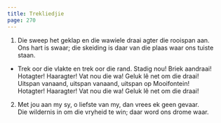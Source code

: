 ```yaml
---
title: Trekliedjie
page: 270
---  
```



1. Die sweep het geklap en die wawiele draai agter die rooispan aan.  
Ons hart is swaar; die skeiding is daar van die plaas waar ons tuiste staan.  


- Trek oor die vlakte en trek oor die rand. Stadig nou! Briek aandraai!  
Hotagter! Haaragter! Vat nou die wa! Geluk lê net om die draai!  
Uitspan vanaand, uitspan vanaand, uitspan op Mooifontein!  
Hotagter! Haaragter! Vat nou die wa! Geluk lê net om die draai!  


2. Met jou aan my sy, o liefste van my, dan vrees ek geen gevaar.  
Die wildernis in om die vryheid te win; daar word ons drome waar.  
